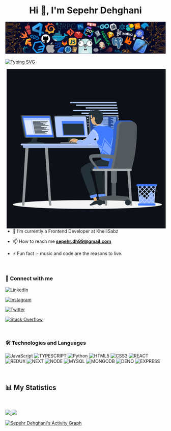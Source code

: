 <h1 align="center">Hi 👾, I'm Sepehr Dehghani</h1>

![Github Banner](https://github.com/sepehr-dh99/sepehr-dh99/blob/master/assets/banner.png)

[![Typing SVG](https://readme-typing-svg.herokuapp.com?color=%230E99D2&center=true&vCenter=true&width=200&height=30&lines=Software+Engineer)](https://git.io/typing-svg)

<p><img align="right" src="https://github.com/sepehr-dh99/sepehr-dh99/blob/master/assets/animation_500_kxa883sd.gif" alt="sepehr" /></p>

- 🌱 I’m currently a Frontend Developer at KheiliSabz

- 📫 How to reach me **sepehr.dh99@gmail.com**

- ⚡ Fun fact :- music and code are the reasons to live.

<br>

<h3 align="left">📠 Connect with me</h3>
<p align="left">
  <a href="https://www.linkedin.com/in/sepehr-dehghani/" target="blank">

![LinkedIn](https://img.shields.io/badge/LinkedIn-0077B5?style=for-the-badge&logo=linkedin&logoColor=white)
</a>
<a href="https://instagram.com/sepehr.develop?utm_medium=copy_link" target="blank">

![Instagram](https://img.shields.io/badge/Instagram-E4405F?style=for-the-badge&logo=instagram&logoColor=white)
</a>
<a href="https://twitter.com/sep4everr" target="blank">

![Twitter](https://img.shields.io/badge/Twitter-1DA1F2?style=for-the-badge&logo=twitter&logoColor=white)
</a>
<a href="https://stackoverflow.com/users/14765965/sepehr-dehghani" target="blank">

![Stack Overflow](https://img.shields.io/badge/Stack_Overflow-FE7A16?style=for-the-badge&logo=stack-overflow&logoColor=white)
</a>

</p>

<br>

<h3 align="left">🛠 Technologies and Languages</h3>
<p align="left">

![JavaScript](https://img.shields.io/badge/JavaScript-323330?style=for-the-badge&logo=javascript&logoColor=F7DF1E)
![TYPESCRIPT](https://img.shields.io/badge/TypeScript-007ACC?style=for-the-badge&logo=typescript&logoColor=white)
![Python](https://img.shields.io/badge/Python-FFD43B?style=for-the-badge&logo=python&logoColor=blue)
![HTML5](https://img.shields.io/badge/HTML5-E34F26?style=for-the-badge&logo=html5&logoColor=white)
![CSS3](https://img.shields.io/badge/CSS3-1572B6?style=for-the-badge&logo=css3&logoColor=white)
![REACT](https://img.shields.io/badge/React-20232A?style=for-the-badge&logo=react&logoColor=61DAFB)
![REDUX](https://img.shields.io/badge/Redux-593D88?style=for-the-badge&logo=redux&logoColor=white)
![NEXT](https://img.shields.io/badge/next.js-000000?style=for-the-badge&logo=nextdotjs&logoColor=white)
![NODE](https://img.shields.io/badge/Node.js-339933?style=for-the-badge&logo=nodedotjs&logoColor=white)
![MYSQL](https://img.shields.io/badge/MySQL-005C84?style=for-the-badge&logo=mysql&logoColor=white)
![MONGODB](https://img.shields.io/badge/MongoDB-4EA94B?style=for-the-badge&logo=mongodb&logoColor=white)
![DENO](https://img.shields.io/badge/Deno-white?style=for-the-badge&logo=deno&logoColor=464647)
![EXPRESS](https://img.shields.io/badge/Express.js-000000?style=for-the-badge&logo=express&logoColor=white)

</p>

<br>

## 📊 My Statistics

<br/>
<p align="left">
  <a href="https://abhigyantrips.dev/">
  <img width="49.5%" src="https://github-readme-stats.vercel.app/api?username=sepehr-dh99&show_icons=true&theme=ayu-mirage&hide_border=true" />
    <img width="49.5%" src="https://github-readme-streak-stats.herokuapp.com/?user=sepehr-dh99&theme=ayu-mirage&hide_border=true" />
  </a>
</p>

[![Sepehr Dehghani's Activity Graph](https://activity-graph.herokuapp.com/graph?username=sepehr-dh99&custom_title=Sepehr%20Dehghani's%20Contribution%20Graph&theme=react&bg_color=1F2430&hide_border=true&line=d1a01f&point=c58545)](https://dehghani.me)
